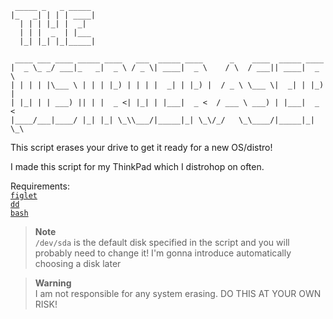```
 _____ _   _ _____ 
|_   _| | | | ____|
  | | | |_| |  _|  
  | | |  _  | |___ 
  |_| |_| |_|_____|
                   
 ____ ___ ____ _____ ____   ___  _____ ____      _    ____  _____ ____  
|  _ \_ _/ ___|_   _|  _ \ / _ \| ____|  _ \    / \  / ___|| ____|  _ \ 
| | | | |\___ \ | | | |_) | | | |  _| | |_) |  / _ \ \___ \|  _| | |_) |
| |_| | | ___) || | |  _ <| |_| | |___|  _ <  / ___ \ ___) | |___|  _ < 
|____/___|____/ |_| |_| \_\\___/|_____|_| \_\/_/   \_\____/|_____|_| \_\
```

This script erases your drive to get it ready for a new OS/distro!

I made this script for my ThinkPad which I distrohop on often.

Requirements: \
[`figlet`](https://repology.org/project/figlet/versions) \
[`dd`](https://repology.org/project/coreutils/versions) \
[`bash`](https://repology.org/project/bash/versions)

> **Note** \
> `/dev/sda` is the default disk specified in the script and you will probably need to change it! I'm gonna introduce automatically choosing a disk later

> **Warning** \
> I am not responsible for any system erasing. DO THIS AT YOUR OWN RISK!

